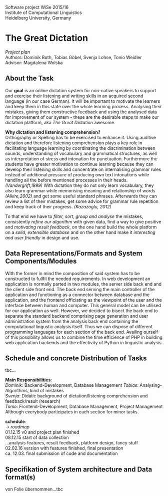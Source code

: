 Software project WiSe 2015/16  
Institute of Computational Linguistics  
Heidelberg University, Germany  

The Great Dictation
===================

*Project plan*  
Authors: Dominik Both, Tobias Göbel, Svenja Lohse, Tonio Weidler  
Advisor: Magdalena Wolska  

About the Task
------
Our **goal** is an online dictation system for non-native speakers to support and exercise their listening and writing skills in an acquired second language (in our case German).
It will be important to motivate the learners and keep them in this state over the whole learning process.
Analysing their mistakes, giving them constructive feedback and using the analysed data for improvement of our system - these are the desirable steps to make our dictation platform, aka *The Great Dictation* awesome.

**Why dictation and listening comprehension?**  
Orthography or Spelling has to be exercised to enhance it.
Using auditive dictation and therefore listening comprehension plays a key role in facilitating language learning by coordinating the discrimination between sounds, understanding of vocabulary and grammatical structures, as well as interpretation of stress and intonation for punctuation.
Furthermore the students have greater motivation to continue learning because they can develop their listening skills and concentrate on internalising grammar rules instead of additional pressure of producing own text intonations while handling all the before mentioned processes in their heads. *(Vandergrift,1999)*
With dictation they do not only learn vocabulary, they also learn grammar while memorising meaning and relationship of words *(Alkire,2002)* and get some useful standard phrases. Afterwards they can review a list of their mistakes, get some advice for grammar rule repetition and keep track of their progress. *(Kazazoglu, 2012)*

To that end we have to *filter, sort, group and analyse* the mistakes, consistently *refine our algorithm* with given data, find a way to give positive and *motivating result feedback*, on the one hand build the whole platform on a *solid, extensible database* and on the other hand make it *interesting and user friendly* in design and use.

Data Representations/Formats and System Components/Modules
----
With the former in mind the composition of said system has to be constructed to fullfil the needed requirements. In web development an application is normally parted in two modules, the server side back end and the client side front end. The back end serving the main controller of the application and functioning as a connector between database and the application, and the frontend officiating as the viewpoint of the user and the interface between human and computer. This general model can be utilised for our application as well. However, we decided to bisect the back end to separate the standard backend comprising page generation and user administration system from the analysis back end containing the computational lingustic analysis itself. Thus we can dispose of different programming languages for each section of the back end. Availing ourself of this possibility allows us to combine the time efficience of PHP in building web application backends and the effectivity of Python in linguistic analysis. 

Schedule and concrete Distribution of Tasks
----
tbc...  

**Main Responsibilities**:  
*Dominik*: Backend-Development, Database Management
*Tobias*: Analysing-Algorithms, kind of mistakes  
*Svenja*: Didatic background of dictation/listening comprehension and feedback/result (research)  
*Tonio*: Frontend-Development, Database Management, Project Management
Although everybody participates in each section for minor tasks.


**schedule**:  
-> *roadmap*  
01.12.15 v0 and project plan finished  
08.12.15 start of data collection  
...analysis features, result feedback, platform design, fancy stuff  
02.02.16  version with features finished, final presentation  
ca. 12.03. final submission of code and documentation  

Specifikation of System architecture and Data format(s)
----
von Folie übernommen...tbc  
